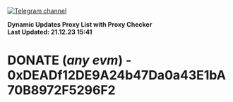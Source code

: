 [![Telegram channel](https://img.shields.io/endpoint?url=https://runkit.io/damiankrawczyk/telegram-badge/branches/master?url=https://t.me/n4z4v0d)](https://t.me/n4z4v0d) 

**Dynamic Updates Proxy List with Proxy Checker**  
**Last Updated: 21.12.23 15:41**

# DONATE (_any evm_) - 0xDEADf12DE9A24b47Da0a43E1bA70B8972F5296F2
